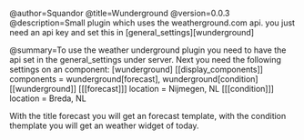 @author=Squandor
@title=Wunderground
@version=0.0.3
@description=Small plugin which uses the weatherground.com api. you just need an api key and set this in [general_settings][wunderground]

@summary=To use the weather underground plugin you need to have the api set in the general_settings under server. Next you need the following settings on an component:
[wunderground]
[[display_components]]
components = wunderground[forecast], wunderground[condition]
[[wunderground]]
[[[forecast]]]
location = Nijmegen, NL
[[[condition]]]
location = Breda, NL

With the title forecast you will get an forecast template, with the condition themplate you will get an weather widget of today.
